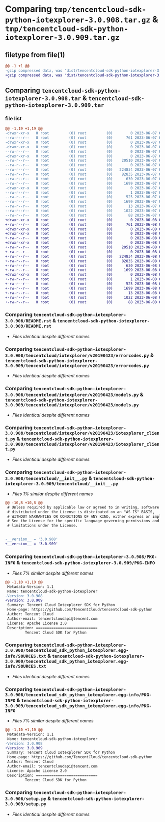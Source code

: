 # Comparing `tmp/tencentcloud-sdk-python-iotexplorer-3.0.908.tar.gz` & `tmp/tencentcloud-sdk-python-iotexplorer-3.0.909.tar.gz`

## filetype from file(1)

```diff
@@ -1 +1 @@
-gzip compressed data, was "dist/tencentcloud-sdk-python-iotexplorer-3.0.908.tar", last modified: Wed Jun  7 00:26:47 2023, max compression
+gzip compressed data, was "dist/tencentcloud-sdk-python-iotexplorer-3.0.909.tar", last modified: Thu Jun  8 00:27:30 2023, max compression
```

## Comparing `tencentcloud-sdk-python-iotexplorer-3.0.908.tar` & `tencentcloud-sdk-python-iotexplorer-3.0.909.tar`

### file list

```diff
@@ -1,19 +1,19 @@
-drwxr-xr-x   0 root         (0) root         (0)        0 2023-06-07 00:26:47.000000 tencentcloud-sdk-python-iotexplorer-3.0.908/
--rw-r--r--   0 root         (0) root         (0)      761 2023-06-07 00:26:46.000000 tencentcloud-sdk-python-iotexplorer-3.0.908/README.rst
-drwxr-xr-x   0 root         (0) root         (0)        0 2023-06-07 00:26:47.000000 tencentcloud-sdk-python-iotexplorer-3.0.908/tencentcloud/
-drwxr-xr-x   0 root         (0) root         (0)        0 2023-06-07 00:26:47.000000 tencentcloud-sdk-python-iotexplorer-3.0.908/tencentcloud/iotexplorer/
--rw-r--r--   0 root         (0) root         (0)        0 2023-06-07 00:26:46.000000 tencentcloud-sdk-python-iotexplorer-3.0.908/tencentcloud/iotexplorer/__init__.py
-drwxr-xr-x   0 root         (0) root         (0)        0 2023-06-07 00:26:47.000000 tencentcloud-sdk-python-iotexplorer-3.0.908/tencentcloud/iotexplorer/v20190423/
--rw-r--r--   0 root         (0) root         (0)    20510 2023-06-07 00:26:46.000000 tencentcloud-sdk-python-iotexplorer-3.0.908/tencentcloud/iotexplorer/v20190423/errorcodes.py
--rw-r--r--   0 root         (0) root         (0)        0 2023-06-07 00:26:46.000000 tencentcloud-sdk-python-iotexplorer-3.0.908/tencentcloud/iotexplorer/v20190423/__init__.py
--rw-r--r--   0 root         (0) root         (0)   224834 2023-06-07 00:26:46.000000 tencentcloud-sdk-python-iotexplorer-3.0.908/tencentcloud/iotexplorer/v20190423/models.py
--rw-r--r--   0 root         (0) root         (0)    82835 2023-06-07 00:26:46.000000 tencentcloud-sdk-python-iotexplorer-3.0.908/tencentcloud/iotexplorer/v20190423/iotexplorer_client.py
--rw-r--r--   0 root         (0) root         (0)      630 2023-06-07 00:26:46.000000 tencentcloud-sdk-python-iotexplorer-3.0.908/tencentcloud/__init__.py
--rw-r--r--   0 root         (0) root         (0)     1699 2023-06-07 00:26:47.000000 tencentcloud-sdk-python-iotexplorer-3.0.908/PKG-INFO
-drwxr-xr-x   0 root         (0) root         (0)        0 2023-06-07 00:26:47.000000 tencentcloud-sdk-python-iotexplorer-3.0.908/tencentcloud_sdk_python_iotexplorer.egg-info/
--rw-r--r--   0 root         (0) root         (0)        1 2023-06-07 00:26:47.000000 tencentcloud-sdk-python-iotexplorer-3.0.908/tencentcloud_sdk_python_iotexplorer.egg-info/dependency_links.txt
--rw-r--r--   0 root         (0) root         (0)      525 2023-06-07 00:26:47.000000 tencentcloud-sdk-python-iotexplorer-3.0.908/tencentcloud_sdk_python_iotexplorer.egg-info/SOURCES.txt
--rw-r--r--   0 root         (0) root         (0)     1699 2023-06-07 00:26:47.000000 tencentcloud-sdk-python-iotexplorer-3.0.908/tencentcloud_sdk_python_iotexplorer.egg-info/PKG-INFO
--rw-r--r--   0 root         (0) root         (0)       13 2023-06-07 00:26:47.000000 tencentcloud-sdk-python-iotexplorer-3.0.908/tencentcloud_sdk_python_iotexplorer.egg-info/top_level.txt
--rw-r--r--   0 root         (0) root         (0)     1022 2023-06-07 00:26:46.000000 tencentcloud-sdk-python-iotexplorer-3.0.908/setup.py
--rw-r--r--   0 root         (0) root         (0)       88 2023-06-07 00:26:47.000000 tencentcloud-sdk-python-iotexplorer-3.0.908/setup.cfg
+drwxr-xr-x   0 root         (0) root         (0)        0 2023-06-08 00:27:30.000000 tencentcloud-sdk-python-iotexplorer-3.0.909/
+-rw-r--r--   0 root         (0) root         (0)      761 2023-06-08 00:27:30.000000 tencentcloud-sdk-python-iotexplorer-3.0.909/README.rst
+drwxr-xr-x   0 root         (0) root         (0)        0 2023-06-08 00:27:30.000000 tencentcloud-sdk-python-iotexplorer-3.0.909/tencentcloud/
+drwxr-xr-x   0 root         (0) root         (0)        0 2023-06-08 00:27:30.000000 tencentcloud-sdk-python-iotexplorer-3.0.909/tencentcloud/iotexplorer/
+-rw-r--r--   0 root         (0) root         (0)        0 2023-06-08 00:27:30.000000 tencentcloud-sdk-python-iotexplorer-3.0.909/tencentcloud/iotexplorer/__init__.py
+drwxr-xr-x   0 root         (0) root         (0)        0 2023-06-08 00:27:30.000000 tencentcloud-sdk-python-iotexplorer-3.0.909/tencentcloud/iotexplorer/v20190423/
+-rw-r--r--   0 root         (0) root         (0)    20510 2023-06-08 00:27:30.000000 tencentcloud-sdk-python-iotexplorer-3.0.909/tencentcloud/iotexplorer/v20190423/errorcodes.py
+-rw-r--r--   0 root         (0) root         (0)        0 2023-06-08 00:27:30.000000 tencentcloud-sdk-python-iotexplorer-3.0.909/tencentcloud/iotexplorer/v20190423/__init__.py
+-rw-r--r--   0 root         (0) root         (0)   224834 2023-06-08 00:27:30.000000 tencentcloud-sdk-python-iotexplorer-3.0.909/tencentcloud/iotexplorer/v20190423/models.py
+-rw-r--r--   0 root         (0) root         (0)    82835 2023-06-08 00:27:30.000000 tencentcloud-sdk-python-iotexplorer-3.0.909/tencentcloud/iotexplorer/v20190423/iotexplorer_client.py
+-rw-r--r--   0 root         (0) root         (0)      630 2023-06-08 00:27:30.000000 tencentcloud-sdk-python-iotexplorer-3.0.909/tencentcloud/__init__.py
+-rw-r--r--   0 root         (0) root         (0)     1699 2023-06-08 00:27:30.000000 tencentcloud-sdk-python-iotexplorer-3.0.909/PKG-INFO
+drwxr-xr-x   0 root         (0) root         (0)        0 2023-06-08 00:27:30.000000 tencentcloud-sdk-python-iotexplorer-3.0.909/tencentcloud_sdk_python_iotexplorer.egg-info/
+-rw-r--r--   0 root         (0) root         (0)        1 2023-06-08 00:27:30.000000 tencentcloud-sdk-python-iotexplorer-3.0.909/tencentcloud_sdk_python_iotexplorer.egg-info/dependency_links.txt
+-rw-r--r--   0 root         (0) root         (0)      525 2023-06-08 00:27:30.000000 tencentcloud-sdk-python-iotexplorer-3.0.909/tencentcloud_sdk_python_iotexplorer.egg-info/SOURCES.txt
+-rw-r--r--   0 root         (0) root         (0)     1699 2023-06-08 00:27:30.000000 tencentcloud-sdk-python-iotexplorer-3.0.909/tencentcloud_sdk_python_iotexplorer.egg-info/PKG-INFO
+-rw-r--r--   0 root         (0) root         (0)       13 2023-06-08 00:27:30.000000 tencentcloud-sdk-python-iotexplorer-3.0.909/tencentcloud_sdk_python_iotexplorer.egg-info/top_level.txt
+-rw-r--r--   0 root         (0) root         (0)     1022 2023-06-08 00:27:30.000000 tencentcloud-sdk-python-iotexplorer-3.0.909/setup.py
+-rw-r--r--   0 root         (0) root         (0)       88 2023-06-08 00:27:30.000000 tencentcloud-sdk-python-iotexplorer-3.0.909/setup.cfg
```

### Comparing `tencentcloud-sdk-python-iotexplorer-3.0.908/README.rst` & `tencentcloud-sdk-python-iotexplorer-3.0.909/README.rst`

 * *Files identical despite different names*

### Comparing `tencentcloud-sdk-python-iotexplorer-3.0.908/tencentcloud/iotexplorer/v20190423/errorcodes.py` & `tencentcloud-sdk-python-iotexplorer-3.0.909/tencentcloud/iotexplorer/v20190423/errorcodes.py`

 * *Files identical despite different names*

### Comparing `tencentcloud-sdk-python-iotexplorer-3.0.908/tencentcloud/iotexplorer/v20190423/models.py` & `tencentcloud-sdk-python-iotexplorer-3.0.909/tencentcloud/iotexplorer/v20190423/models.py`

 * *Files identical despite different names*

### Comparing `tencentcloud-sdk-python-iotexplorer-3.0.908/tencentcloud/iotexplorer/v20190423/iotexplorer_client.py` & `tencentcloud-sdk-python-iotexplorer-3.0.909/tencentcloud/iotexplorer/v20190423/iotexplorer_client.py`

 * *Files identical despite different names*

### Comparing `tencentcloud-sdk-python-iotexplorer-3.0.908/tencentcloud/__init__.py` & `tencentcloud-sdk-python-iotexplorer-3.0.909/tencentcloud/__init__.py`

 * *Files 1% similar despite different names*

```diff
@@ -10,8 +10,8 @@
 # Unless required by applicable law or agreed to in writing, software
 # distributed under the License is distributed on an "AS IS" BASIS,
 # WITHOUT WARRANTIES OR CONDITIONS OF ANY KIND, either express or implied.
 # See the License for the specific language governing permissions and
 # limitations under the License.
 
 
-__version__ = '3.0.908'
+__version__ = '3.0.909'
```

### Comparing `tencentcloud-sdk-python-iotexplorer-3.0.908/PKG-INFO` & `tencentcloud-sdk-python-iotexplorer-3.0.909/PKG-INFO`

 * *Files 7% similar despite different names*

```diff
@@ -1,10 +1,10 @@
 Metadata-Version: 1.1
 Name: tencentcloud-sdk-python-iotexplorer
-Version: 3.0.908
+Version: 3.0.909
 Summary: Tencent Cloud Iotexplorer SDK for Python
 Home-page: https://github.com/TencentCloud/tencentcloud-sdk-python
 Author: Tencent Cloud
 Author-email: tencentcloudapi@tencent.com
 License: Apache License 2.0
 Description: ============================
         Tencent Cloud SDK for Python
```

### Comparing `tencentcloud-sdk-python-iotexplorer-3.0.908/tencentcloud_sdk_python_iotexplorer.egg-info/SOURCES.txt` & `tencentcloud-sdk-python-iotexplorer-3.0.909/tencentcloud_sdk_python_iotexplorer.egg-info/SOURCES.txt`

 * *Files identical despite different names*

### Comparing `tencentcloud-sdk-python-iotexplorer-3.0.908/tencentcloud_sdk_python_iotexplorer.egg-info/PKG-INFO` & `tencentcloud-sdk-python-iotexplorer-3.0.909/tencentcloud_sdk_python_iotexplorer.egg-info/PKG-INFO`

 * *Files 7% similar despite different names*

```diff
@@ -1,10 +1,10 @@
 Metadata-Version: 1.1
 Name: tencentcloud-sdk-python-iotexplorer
-Version: 3.0.908
+Version: 3.0.909
 Summary: Tencent Cloud Iotexplorer SDK for Python
 Home-page: https://github.com/TencentCloud/tencentcloud-sdk-python
 Author: Tencent Cloud
 Author-email: tencentcloudapi@tencent.com
 License: Apache License 2.0
 Description: ============================
         Tencent Cloud SDK for Python
```

### Comparing `tencentcloud-sdk-python-iotexplorer-3.0.908/setup.py` & `tencentcloud-sdk-python-iotexplorer-3.0.909/setup.py`

 * *Files identical despite different names*


